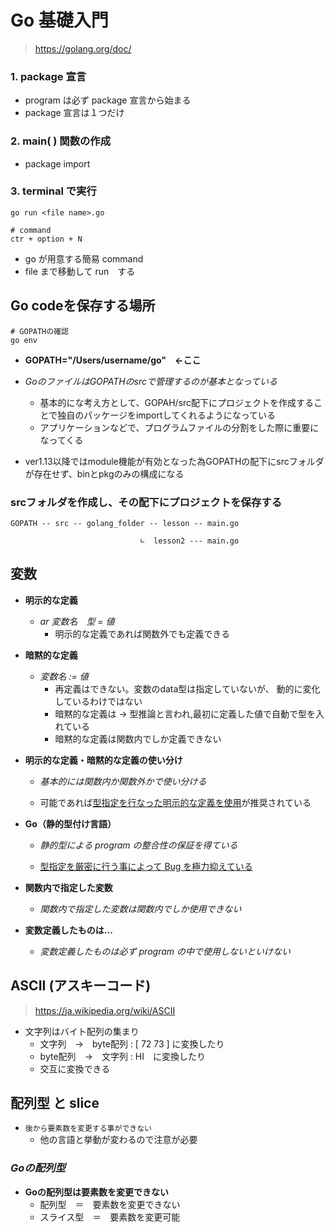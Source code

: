 # Go 基礎入門
> https://golang.org/doc/
### 1. package 宣言
- program は必ず package 宣言から始まる
- package 宣言は１つだけ
### 2. main( ) 関数の作成
- package import
### 3. terminal で実行
    go run <file name>.go

    # command
    ctr + option + N
- go が用意する簡易 command
- file まで移動して run　する
## Go codeを保存する場所
    # GOPATHの確認
    go env
- **GOPATH="/Users/username/go"　←ここ**

- *GoのファイルはGOPATHのsrcで管理するのが基本となっている*
  - 基本的にな考え方として、GOPAH/src配下にプロジェクトを作成することで独自のパッケージをimportしてくれるようになっている
  - アプリケーションなどで、プログラムファイルの分割をした際に重要になってくる

- ver1.13以降ではmodule機能が有効となった為GOPATHの配下にsrcフォルダが存在せず、binとpkgのみの構成になる
### **srcフォルダを作成し、その配下にプロジェクトを保存する**
    GOPATH -- src -- golang_folder -- lesson -- main.go

                                 ∟  lesson2 --- main.go
## 変数
- **明示的な定義**
  - *ar 変数名　型 = 値*
    - 明示的な定義であれば関数外でも定義できる

- **暗黙的な定義**
  - *変数名 := 値*
    - 再定義はできない。変数のdata型は指定していないが、
	動的に変化しているわけではない
    - 暗黙的な定義は -> 型推論と言われ,最初に定義した値で自動で型を入れている
    - 暗黙的な定義は関数内でしか定義できない

- **明示的な定義・暗黙的な定義の使い分け**
  - *基本的には関数内か関数外かで使い分ける*

  - 可能であれば<u>型指定を行なった明示的な定義を使用</u>が推奨されている

- **Go（静的型付け言語）**
  - *静的型による program の整合性の保証を得ている*

  - <u>型指定を厳密に行う事によって Bug を極力抑えている</u>

- **関数内で指定した変数**
  - *関数内で指定した変数は関数内でしか使用できない*

- **変数定義したものは...**
  - *変数定義したものは必ず program の中で使用しないといけない*
## ASCII (アスキーコード)
> https://ja.wikipedia.org/wiki/ASCII
- 文字列はバイト配列の集まり
  - 文字列　->　byte配列 : [ 72 73 ] に変換したり
  - byte配列　->　文字列 :  HI　に変換したり
  - 交互に変換できる
## 配列型 と slice
- `後から要素数を変更する事ができない`
    - 他の言語と挙動が変わるので注意が必要
### *Goの配列型*
- **Goの配列型は要素数を変更できない**
    - 配列型　＝　要素数を変更できない
    - スライス型　＝　要素数を変更可能
##
